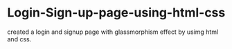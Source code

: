 # Login-Sign-up-page-using-html-css
created a login and signup page with glassmorphism effect by usimg html and css.
